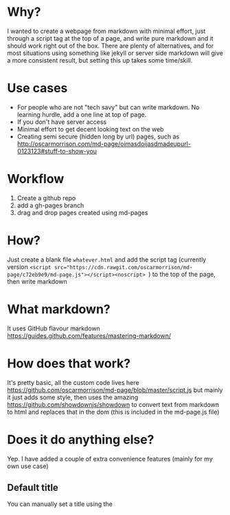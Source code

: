 # Why?

I wanted to create a webpage from markdown with minimal effort, just through a script tag at the top of a page, and write pure markdown and it should work right out of the box. There are plenty of alternatives, and for most situations using something like jekyll or server side markdown will give a more consistent result, but setting this up takes some time/skill.

# Use cases
- For people who are not "tech savy" but can write markdown. No learning hurdle, add a one line at top of page.
- If you don't have server access
- Minimal effort to get decent looking text on the web
- Creating semi secure (hidden long by url) pages, such as http://oscarmorrison.com/md-page/oimasdoijasdmadeupurl-0123123#stuff-to-show-you

# Workflow
1. Create a github repo
2. add a gh-pages branch
3. drag and drop pages created using md-pages

# How?
Just create a blank file `whatever.html` and add the script tag (currently version `<script src="https://cdn.rawgit.com/oscarmorrison/md-page/c72eb9e9/md-page.js"></script><noscript>
`) to the top of the page, then write markdown

# What markdown?
It uses GitHub flavour markdown https://guides.github.com/features/mastering-markdown/

# How does that work?
It's pretty basic, all the custom code lives here https://github.com/oscarmorrison/md-page/blob/master/script.js
but mainly it just adds some style, then uses the amazing https://github.com/showdownjs/showdown to convert text from markdown to html and replaces that in the dom (this is included in the md-page.js file)


# Does it do anything else?
Yep. I have added a couple of extra convenience features (mainly for my own use case)

## Default title
You can manually set a title using the <title> tag, if you don't it will use the first dom element (e.g a header if you start with a header)

## Open external urls externally
It modifies any link, and checks the link again the current host, if it's a different link, or not relative it will add a `target="_blank"` to the link. All other links with same hostname, or starting with `/`, `./`, `#` will not open in new window.

## Add underline to markdown
Not sure why GitHub doesn't have this, but its nice `___underline___`

## Styles
This adds some basic styles to the header. Mainly just changes the font family, and the minimal amount of styles for each of the markdown features

## Deeplink to ids
Added a bit of code to be able to deep link to in page headers e.g http://oscarmorrison.com/md-page/#tables

# Other resources

## Converter library
https://github.com/showdownjs/showdown

## List of supported emojis
https://github.com/showdownjs/showdown/wiki/Emojis


# More docs
- [Basic style](https://github.com/oscarmorrison/md-page/blob/master/docs/basic_style.md)
- [Custom style](https://github.com/oscarmorrison/md-page/blob/master/docs/custom_style.md)
- [Custom title](https://github.com/oscarmorrison/md-page/blob/master/docs/custom_title.md)
